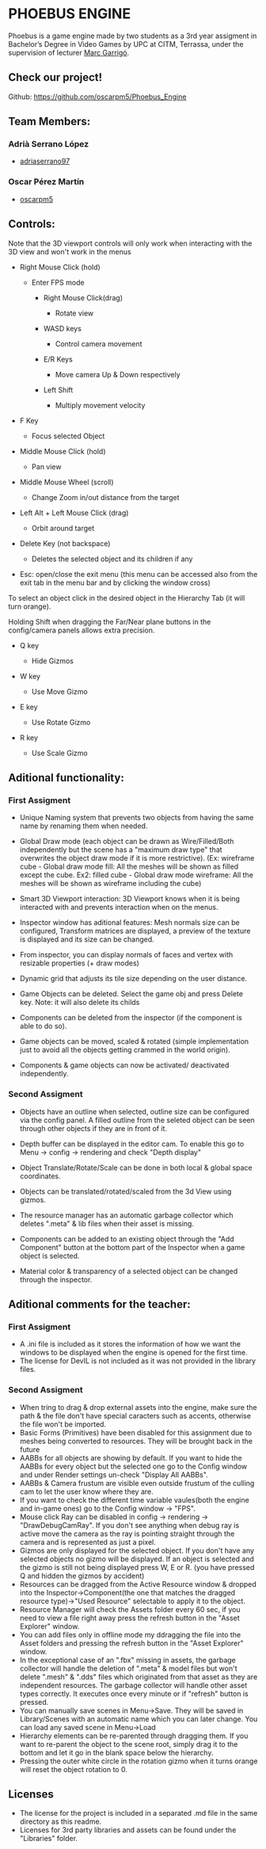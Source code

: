 ﻿# PHOEBUS ENGINE

Phoebus is a game engine made by two students as a 3rd year assigment in Bachelor’s Degree in Video Games by UPC at CITM, Terrassa, under the supervision of lecturer [Marc Garrigó](www.linkedin.com/in/mgarrigo/).



## Check our project!

Github:		https://github.com/oscarpm5/Phoebus_Engine


## Team Members:

### Adrià Serrano López
* [adriaserrano97](https://github.com/adriaserrano97)


### Oscar Pérez Martín
* [oscarpm5](https://github.com/oscarpm5)




## Controls:
Note that the 3D viewport controls will only work when interacting with the 3D view and won't work in the menus


* Right Mouse Click (hold)
	- Enter FPS mode
	
		* Right Mouse Click(drag)
			- Rotate view
	
		* WASD keys
			- Control camera movement
	
		* E/R Keys
			- Move camera Up & Down respectively
	
		* Left Shift
			- Multiply movement velocity


* F Key
	- Focus selected Object


* Middle Mouse Click (hold)
	- Pan view


* Middle Mouse Wheel (scroll)
	- Change Zoom in/out distance from the target


* Left Alt + Left Mouse Click (drag)
	- Orbit around target


* Delete Key (not backspace)
	- Deletes the selected object and its children if any


* Esc: open/close the exit menu (this menu can be accessed also from the exit tab in the menu bar and by clicking the window cross)


To select an object click in the desired object in the Hierarchy Tab (it will turn orange). 

Holding Shift when dragging the Far/Near plane buttons in the config/camera panels allows extra precision.



* Q key
	- Hide Gizmos

* W key
	- Use Move Gizmo

* E key
	- Use Rotate Gizmo

* R key
	- Use Scale Gizmo




## Aditional functionality:

### First Assigment

* Unique Naming system that prevents two objects from having the same name by renaming them when needed. 

* Global Draw mode (each object can be drawn as Wire/Filled/Both independently but the scene has a "maximum draw type" that overwrites the object draw mode if it is more restrictive).
(Ex: wireframe cube - Global draw mode fill: All the meshes will be shown as filled except the cube. 
Ex2: filled cube - Global draw mode wireframe: All the meshes will be shown as wireframe including the cube)

* Smart 3D Viewport interaction: 3D Viewport knows when it is being interacted with and prevents interaction when on the menus.

* Inspector window has aditional features: Mesh normals size can be configured, Transform matrices are displayed, a preview of the texture is displayed and its size can be changed.

* From inspector, you can display normals of faces and vertex with resizable properties (+ draw modes)

* Dynamic grid that adjusts its tile size depending on the user distance.

* Game Objects can be deleted. Select the game obj and press Delete key. Note: it will also delete its childs

* Components can be deleted from the inspector (if the component is able to do so).

* Game objects can be moved, scaled & rotated (simple implementation just to avoid all the objects getting crammed in the world origin).

* Components & game objects can now be activated/ deactivated independently.

### Second Assigment

* Objects have an outline when selected, outline size can be configured via the config panel. A filled outline from the seleted object can be seen through other objects if they are in front of it.

* Depth buffer can be displayed in the editor cam. To enable this go to Menu -> config -> rendering and check "Depth display"

* Object Translate/Rotate/Scale can be done in both local & global space coordinates.

* Objects can be translated/rotated/scaled from the 3d View using gizmos. 

* The resource manager has an automatic garbage collector which deletes ".meta" & lib files when their asset is missing.

* Components can be added to an existing object through the "Add Component" button at the bottom part of the Inspector when a game object is selected.

* Material color & transparency of a selected object can be changed through the inspector.
 
## Aditional comments for the teacher:

### First Assigment

* A .ini file is included as it stores the information of how we want the windows to be displayed when the engine is opened for the first time.
* The license for DevIL is not included as it was not provided in the library files. 

### Second Assigment

* When tring to drag & drop external assets into the engine, make sure the path & the file don't have special caracters such as accents, otherwise the file won't be imported.
* Basic Forms (Primitives) have been disabled for this assignment due to meshes being converted to resources. They will be brought back in the future
* AABBs for all objects are showing by default. If you want to hide the AABBs for every object but the selected one go to the Config window and under Render settings un-check "Display All AABBs".
* AABBs & Camera frustum are visible even outside frustum of the culling cam to let the user know where they are.
* If you want to check the different time variable vaules(both the engine and in-game ones) go to the Config window -> "FPS".
* Mouse click Ray can be disabled in config -> rendering -> "DrawDebugCamRay". If you don't see anything when debug ray is active move the camera as the ray is pointing straight through the camera and is represented as just a pixel.
* Gizmos are only displayed for the selected object. If you don't have any selected objects no gizmo will be displayed. If an object is selected and the gizmo is still not being displayed press W, E or R. (you have pressed Q and hidden the gizmos by accident)
* Resources can be dragged from the Active Resource window & dropped into the Inspector->Component(the one that matches the dragged resource type)->"Used Resource" selectable to apply it to the object. 
* Resource Manager will check the Assets folder every 60 sec, if you need to view a file right away press the refresh button in the "Asset Explorer" window.
* You can add files only in offline mode my ddragging the file into the Asset folders and pressing the refresh button in the "Asset Explorer" window.
* In the exceptional case of an ".fbx" missing in assets, the garbage collector will handle the deletion of ".meta" & model files but won't delete ".mesh" & ".dds" files which originated from that asset as they are independent resources. The garbage collector will handle other asset types correctly. It executes once every minute or if "refresh" button is pressed. 
* You can manually save scenes in Menu->Save. They will be saved in Library/Scenes with an automatic name which you can later change. You can load any saved scene in Menu->Load
* Hierarchy elements can be re-parented through dragging them. If you want to re-parent the object to the scene root, simply drag it to the bottom and let it go in the blank space below the hierarchy.
* Pressing the outer white circle in the rotation gizmo when it turns orange will reset the object rotation to 0. 

## Licenses
* The license for the project is included in a separated .md file in the same directory as this readme.
* Licenses for 3rd party libraries and assets can be found under the "Libraries" folder.

